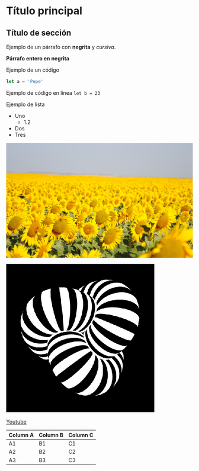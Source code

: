 # Título principal #
## Título de sección ##

Ejemplo de un párrafo con **negrita** y _cursiva_.

**Párrafo entero en negrita**

Ejemplo de un código

```js
let a = 'Pepe'
```

Ejemplo de código en línea `let b = 23`

Ejemplo de lista
- Uno
  - 1.2
- Dos
- Tres

![Girasol](../06_elementos/assets/girasol_300.jpg)

![Gif](../06_elementos/assets/005.gif)

[Youtube](https://www.youtube.com)


Column A | Column B | Column C
---------|----------|---------
 A1 | B1 | C1 
 A2 | B2 | C2
 A3 | B3 | C3


